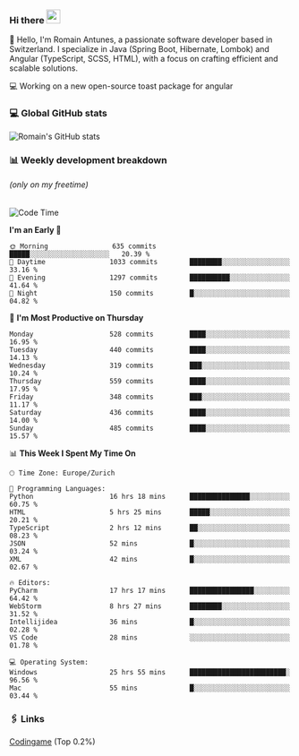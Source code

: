### Hi there <img src="https://media.giphy.com/media/hvRJCLFzcasrR4ia7z/giphy.gif" width="25px" height="25px">

👋 Hello, I'm Romain Antunes, a passionate software developer based in Switzerland. I specialize in Java (Spring Boot, Hibernate, Lombok) and Angular (TypeScript, SCSS, HTML), with a focus on crafting efficient and scalable solutions.

💻 Working on a new open-source toast package for angular

### 💻 Global GitHub stats
![Romain's GitHub stats](https://github-readme-streak-stats.herokuapp.com?user=RomainAntunes&theme=dark)


### 📊 Weekly development breakdown 
###### *(only on my freetime)*

<!--START_SECTION:wakastats-->
![Code Time](http://img.shields.io/badge/Code%20Time-1%2C797%20hrs%2039%20mins-blue)

**I'm an Early 🐤** 

```text
🌞 Morning                635 commits         █████░░░░░░░░░░░░░░░░░░░░   20.39 % 
🌆 Daytime                1033 commits        ████████░░░░░░░░░░░░░░░░░   33.16 % 
🌃 Evening                1297 commits        ██████████░░░░░░░░░░░░░░░   41.64 % 
🌙 Night                  150 commits         █░░░░░░░░░░░░░░░░░░░░░░░░   04.82 % 
```
📅 **I'm Most Productive on Thursday** 

```text
Monday                   528 commits         ████░░░░░░░░░░░░░░░░░░░░░   16.95 % 
Tuesday                  440 commits         ████░░░░░░░░░░░░░░░░░░░░░   14.13 % 
Wednesday                319 commits         ███░░░░░░░░░░░░░░░░░░░░░░   10.24 % 
Thursday                 559 commits         ████░░░░░░░░░░░░░░░░░░░░░   17.95 % 
Friday                   348 commits         ███░░░░░░░░░░░░░░░░░░░░░░   11.17 % 
Saturday                 436 commits         ████░░░░░░░░░░░░░░░░░░░░░   14.00 % 
Sunday                   485 commits         ████░░░░░░░░░░░░░░░░░░░░░   15.57 % 
```


📊 **This Week I Spent My Time On** 

```text
🕑︎ Time Zone: Europe/Zurich

💬 Programming Languages: 
Python                   16 hrs 18 mins      ███████████████░░░░░░░░░░   60.75 % 
HTML                     5 hrs 25 mins       █████░░░░░░░░░░░░░░░░░░░░   20.21 % 
TypeScript               2 hrs 12 mins       ██░░░░░░░░░░░░░░░░░░░░░░░   08.23 % 
JSON                     52 mins             █░░░░░░░░░░░░░░░░░░░░░░░░   03.24 % 
XML                      42 mins             █░░░░░░░░░░░░░░░░░░░░░░░░   02.67 % 

🔥 Editors: 
PyCharm                  17 hrs 17 mins      ████████████████░░░░░░░░░   64.42 % 
WebStorm                 8 hrs 27 mins       ████████░░░░░░░░░░░░░░░░░   31.52 % 
Intellijidea             36 mins             █░░░░░░░░░░░░░░░░░░░░░░░░   02.28 % 
VS Code                  28 mins             ░░░░░░░░░░░░░░░░░░░░░░░░░   01.78 % 

💻 Operating System: 
Windows                  25 hrs 55 mins      ████████████████████████░   96.56 % 
Mac                      55 mins             █░░░░░░░░░░░░░░░░░░░░░░░░   03.44 % 
```


<!--END_SECTION:wakastats-->

### 🖇 Links

[Codingame](https://www.codingame.com/profile/defc3ee5279aecc1bb6114e1f994ea9b3325423) (Top 0.2%)
